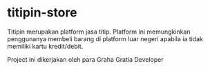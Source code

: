 # titipin-store

Titipin merupakan platform jasa titip. Platform ini memungkinkan penggunanya membeli barang di platform luar negeri apabila ia tidak memiliki kartu kredit/debit.

Project ini dikerjakan oleh para Graha Gratia Developer
